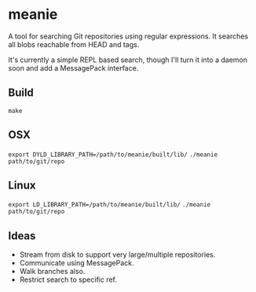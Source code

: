 # meanie

A tool for searching Git repositories using regular expressions. It searches all blobs reachable from HEAD and tags.

It's currently a simple REPL based search, though I'll turn it into a daemon soon and add a MessagePack interface.

## Build

`make`

## OSX

`export DYLD_LIBRARY_PATH=/path/to/meanie/built/lib/`
`./meanie path/to/git/repo`

## Linux

`export LD_LIBRARY_PATH=/path/to/meanie/built/lib/`
`./meanie path/to/git/repo`

## Ideas

* Stream from disk to support very large/multiple repositories.
* Communicate using MessagePack.
* Walk branches also.
* Restrict search to specific ref.